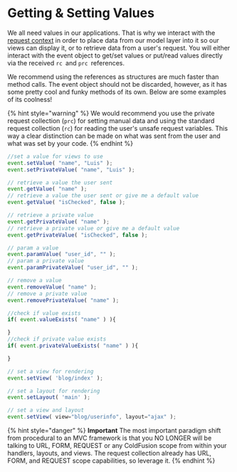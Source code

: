 # Getting & Setting Values

We all need values in our applications. That is why we interact with the [request context](../request-context.md) in order to place data from our model layer into it so our views can display it, or to retrieve data from a user's request. You will either interact with the event object to get/set values or put/read values directly via the received `rc `and `prc `references. 

We recommend using the references as structures are much faster than method calls. The event object should not be discarded, however, as it has some pretty cool and funky methods of its own. Below are some examples of its coolness!

{% hint style="warning" %}
We would recommend you use the private request collection \(`prc`\) for setting manual data and using the standard request collection \(`rc`\) for reading the user's unsafe request variables. This way a clear distinction can be made on what was sent from the user and what was set by your code.
{% endhint %}

```javascript
//set a value for views to use
event.setValue( "name", "Luis" );
event.setPrivateValue( "name", "Luis" );

// retrieve a value the user sent
event.getValue( "name" );
// retrieve a value the user sent or give me a default value
event.getValue( "isChecked", false );

// retrieve a private value
event.getPrivateValue( "name" );
// retrieve a private value or give me a default value
event.getPrivateValue( "isChecked", false );

// param a value
event.paramValue( "user_id", "" );
// param a private value
event.paramPrivateValue( "user_id", "" );

// remove a value
event.removeValue( "name" );
// remove a private value
event.removePrivateValue( "name" );

//check if value exists
if( event.valueExists( "name" ) ){

}
//check if private value exists
if( event.privateValueExists( "name" ) ){

}

// set a view for rendering
event.setView( 'blog/index' );

// set a layout for rendering
event.setLayout( 'main' );

// set a view and layout
event.setView( view="blog/userinfo", layout="ajax" );
```

{% hint style="danger" %}
**Important** The most important paradigm shift from procedural to an MVC framework is that you NO LONGER will be talking to URL, FORM, REQUEST or any ColdFusion scope from within your handlers, layouts, and views. The request collection already has URL, FORM, and REQUEST scope capabilities, so leverage it.
{% endhint %}

